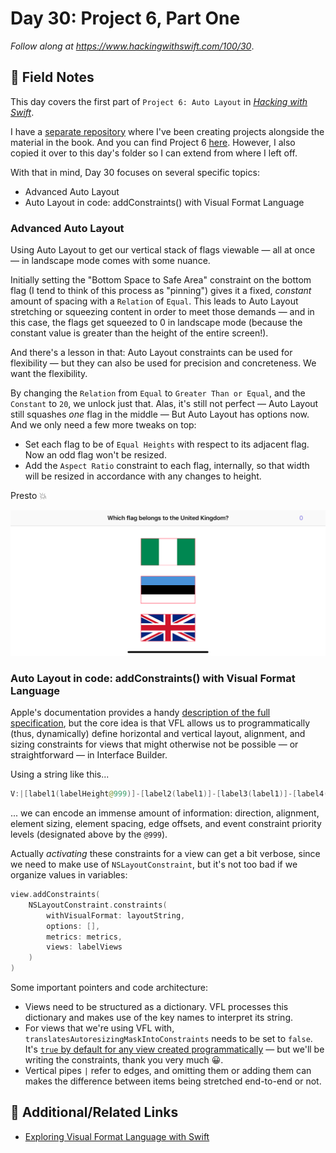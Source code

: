 # Day 30: Project 6, Part One

_Follow along at https://www.hackingwithswift.com/100/30_.


## 📒 Field Notes

This day covers the first part of `Project 6: Auto Layout` in _[Hacking with Swift](https://www.hackingwithswift.com/read/6)_.

I have a [separate repository](https://github.com/CypherPoet/book--hacking-with-swift) where I've been creating projects alongside the material in the book. And you can find Project 6 [here](https://github.com/CypherPoet/book--hacking-with-swift/tree/master/06-auto-layout). However, I also copied it over to this day's folder so I can extend from where I left off.

With that in mind, Day 30 focuses on several specific topics:

- Advanced Auto Layout
- Auto Layout in code: addConstraints() with Visual Format Language


### Advanced Auto Layout

Using Auto Layout to get our vertical stack of flags viewable &mdash; all at once &mdash; in landscape mode comes with some nuance.

Initially setting the "Bottom Space to Safe Area" constraint on the bottom flag (I tend to think of this process as "pinning") gives it a fixed, _constant_ amount of spacing with a `Relation` of `Equal`. This leads to Auto Layout stretching or squeezing content in order to meet those demands &mdash; and in this case, the flags get squeezed to 0 in landscape mode (because the constant value is greater than the height of the entire screen!).

And there's a lesson in that: Auto Layout constraints can be used for flexibility &mdash; but they can also be used for precision and concreteness. We want the flexibility.

By changing the `Relation` from `Equal` to `Greater Than or Equal`, and the `Constant` to `20`, we unlock just that. Alas, it's still not perfect &mdash; Auto Layout still squashes _one_ flag in the middle &mdash; But Auto Layout has options now. And we only need a few more tweaks on top:

- Set each flag to be of `Equal Heights` with respect to its adjacent flag. Now an odd flag won't be resized.
- Add the `Aspect Ratio` constraint to each flag, internally, so that width will be resized in accordance with any changes to height.

Presto 💥

![Auto Layout Landscape](./auto-layout-landscape.png)


### Auto Layout in code: addConstraints() with Visual Format Language


Apple's documentation provides a handy [description of the full specification](https://developer.apple.com/library/archive/documentation/UserExperience/Conceptual/AutolayoutPG/VisualFormatLanguage.html), but the core idea is that VFL allows us to programmatically (thus, dynamically) define horizontal and vertical layout, alignment, and sizing constraints for views that might otherwise not be possible &mdash; or straightforward &mdash; in Interface Builder.

Using a string like this...

```swift
V:|[label1(labelHeight@999)]-[label2(label1)]-[label3(label1)]-[label4(label1)]-[label5(label1)]->=10-|
```

... we can encode an immense amount of information: direction, alignment, element sizing, element spacing, edge offsets, and event constraint priority levels (designated above by the `@999`).

Actually _activating_ these constraints for a view can get a bit verbose, since we need to make use of `NSLayoutConstraint`, but it's not too bad if we organize values in variables:

```swift
view.addConstraints(
    NSLayoutConstraint.constraints(
        withVisualFormat: layoutString,
        options: [],
        metrics: metrics,
        views: labelViews
    )
)
```

Some important pointers and code architecture:
- Views need to be structured as a dictionary. VFL processes this dictionary and makes use of the key names to interpret its string.
- For views that we're using VFL with, `translatesAutoresizingMaskIntoConstraints` needs to be set to `false`. It's [`true` by default for any view created programmatically](https://developer.apple.com/documentation/uikit/uiview/1622572-translatesautoresizingmaskintoco) &mdash; but we'll be writing the constraints, thank you very much 😀.
- Vertical pipes `|` refer to edges, and omitting them or adding them can makes the difference between items being stretched end-to-end or not.


## 🔗 Additional/Related Links

- [Exploring Visual Format Language with Swift](https://medium.com/@Cordavi/exploring-visual-format-language-with-swift-7ba2c1f4c924)
